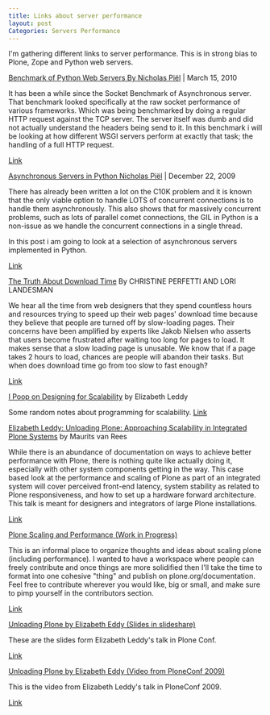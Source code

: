```yaml
---
title: Links about server performance
layout: post
Categories: Servers Performance
---
```


I'm gathering different links to server performance. This is in strong bias to
Plone, Zope and Python web servers.

[Benchmark of Python Web Servers By Nicholas Piël](http://nichol.as/benchmark-of-python-web-servers) | March 15, 2010

It has been a while since the Socket Benchmark of Asynchronous server. That
benchmark looked specifically at the raw socket performance of various
frameworks. Which was being benchmarked by doing a regular HTTP request
against the TCP server. The server itself was dumb and did not actually
understand the headers being send to it. In this benchmark i will be looking
at how different WSGI servers perform at exactly that task; the handling of a
full HTTP request.

[Link](http://nichol.as/benchmark-of-python-web-servers)

[Asynchronous Servers in Python Nicholas Piël](http://nichol.as/asynchronous-servers-in-python) | December 22, 2009

There has already been written a lot on the C10K problem and it is known that
the only viable option to handle LOTS of concurrent connections is to handle
them asynchronously. This also shows that for massively concurrent problems,
such as lots of parallel comet connections, the GIL in Python is a non-issue
as we handle the concurrent connections in a single thread.

In this post i am going to look at a selection of asynchronous servers implemented in Python.

[Link](http://nichol.as/asynchronous-servers-in-python)

[The Truth About Download Time](http://www.uie.com/articles/download_time/) By CHRISTINE PERFETTI AND LORI LANDESMAN

We hear all the time from web designers that they spend countless hours and
resources trying to speed up their web pages' download time because they
believe that people are turned off by slow-loading pages. Their concerns have
been amplified by experts like Jakob Nielsen who asserts that users become
frustrated after waiting too long for pages to load. It makes sense that a
slow loading page is unusable. We know that if a page takes 2 hours to load,
chances are people will abandon their tasks. But when does download time go
from too slow to fast enough?

[Link](http://www.uie.com/articles/download_time/)

[I Poop on Designing for Scalability](http://eleddy.com/blog/2008/05/on-web-application-scaling.html) by Elizabeth Leddy

Some random notes about programming for scalability.
[Link](http://eleddy.com/blog/2008/05/on-web-application-scaling.html)


[Elizabeth Leddy: Unloading Plone: Approaching Scalability in Integrated Plone Systems](http://maurits.vanrees.org/weblog/archive/2009/10/unloading-plone-approaching-scalability-in-integrated-plone-systems) by Maurits van Rees


While there is an abundance of documentation on ways to achieve better
performance with Plone, there is nothing quite like actually doing it,
especially with other system components getting in the way. This case based
look at the performance and scaling of Plone as part of an integrated system
will cover perceived front-end latency, system stability as related to Plone
responsiveness, and how to set up a hardware forward architecture. This talk
is meant for designers and integrators of large Plone installations.

[Link](http://maurits.vanrees.org/weblog/archive/2009/10/unloading-plone-approaching-scalability-in-integrated-plone-systems)

[Plone Scaling and Performance (Work in Progress)](http://scalingplone.pbworks.com/)

This is an informal place to organize thoughts and ideas about scaling plone
(including performance). I wanted to have a workspace where people can freely
contribute and once things are more solidified then I'll take the time to
format into one cohesive "thing" and publish on plone.org/documentation. Feel
free to contribute wherever you would like, big or small, and make sure to
pimp yourself in the contributors section.

[Link](http://scalingplone.pbworks.com/)

[Unloading Plone by Elizabeth Eddy (Slides in slideshare)](http://www.slideshare.net/eleddy/unloading-plone)

These are the slides form Elizabeth Leddy's talk in Plone Conf.

[Link](http://www.slideshare.net/eleddy/unloading-plone)

[Unloading Plone by Elizabeth Eddy (Video from PloneConf 2009)](http://plone.blip.tv/file/3042000/)

This is the video from Elizabeth Leddy's talk in PloneConf 2009.

[Link](http://plone.blip.tv/file/3042000/)